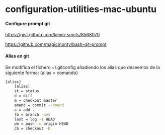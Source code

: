# configuration-utilities-mac-ubuntu

#### Configure prompt git 

https://gist.github.com/kevin-smets/8568070

https://github.com/magicmonty/bash-git-prompt


#### Alias en git 

Se modifica el fichero ~/.gitconfig añadiendo los alias que deseemos de la siguiente forma: {alias = comando}
```bash
[alias]
    [alias]
    st = status
    d = diff
    m = checkout master
    amend = commit --amend
    a = add .
    lb = branch -avv
    last = log -1 HEAD
    pb = push -u origin HEAD
    cb = checkout -b
```

